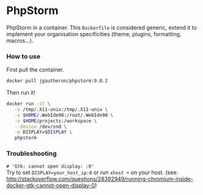 # PhpStorm
PhpStorm in a container. This `Dockerfile` is considered generic, extend it to implement your organisation specificities (theme, plugins, formatting, macros...).

### How to use
First pull the container.
```bash
docker pull jgautheron/phpstorm:9.0.2
```

Then run it!
```bash
docker run -it \
   -v /tmp/.X11-unix:/tmp/.X11-unix \
   -v $HOME/.WebIde90:/root/.WebIde90 \
   -v $HOME/projects:/workspace \
   --device /dev/snd \
   -e DISPLAY=$DISPLAY \
   phpstorm
```

### Troubleshooting

`# 'Gtk: cannot open display: :0'`  
Try to set `DISPLAY=your_host_ip:0` or run `xhost +` on your host.
(see: http://stackoverflow.com/questions/28392949/running-chromium-inside-docker-gtk-cannot-open-display-0)
